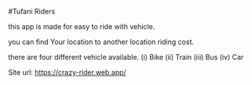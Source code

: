 #Tufani Riders

this app is made for easy to ride with vehicle.

you can find Your location to another location riding cost.

there are four different vehicle available. 
(i) Bike (ii) Train (iii) Bus (iv) Car

Site url: https://crazy-rider.web.app/

